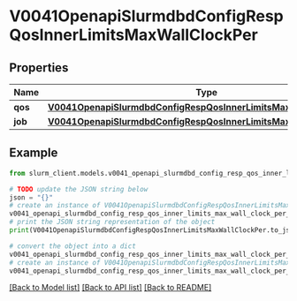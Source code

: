 # V0041OpenapiSlurmdbdConfigRespQosInnerLimitsMaxWallClockPer


## Properties

Name | Type | Description | Notes
------------ | ------------- | ------------- | -------------
**qos** | [**V0041OpenapiSlurmdbdConfigRespQosInnerLimitsMaxWallClockPerQos**](V0041OpenapiSlurmdbdConfigRespQosInnerLimitsMaxWallClockPerQos.md) |  | [optional] 
**job** | [**V0041OpenapiSlurmdbdConfigRespQosInnerLimitsMaxWallClockPerJob**](V0041OpenapiSlurmdbdConfigRespQosInnerLimitsMaxWallClockPerJob.md) |  | [optional] 

## Example

```python
from slurm_client.models.v0041_openapi_slurmdbd_config_resp_qos_inner_limits_max_wall_clock_per import V0041OpenapiSlurmdbdConfigRespQosInnerLimitsMaxWallClockPer

# TODO update the JSON string below
json = "{}"
# create an instance of V0041OpenapiSlurmdbdConfigRespQosInnerLimitsMaxWallClockPer from a JSON string
v0041_openapi_slurmdbd_config_resp_qos_inner_limits_max_wall_clock_per_instance = V0041OpenapiSlurmdbdConfigRespQosInnerLimitsMaxWallClockPer.from_json(json)
# print the JSON string representation of the object
print(V0041OpenapiSlurmdbdConfigRespQosInnerLimitsMaxWallClockPer.to_json())

# convert the object into a dict
v0041_openapi_slurmdbd_config_resp_qos_inner_limits_max_wall_clock_per_dict = v0041_openapi_slurmdbd_config_resp_qos_inner_limits_max_wall_clock_per_instance.to_dict()
# create an instance of V0041OpenapiSlurmdbdConfigRespQosInnerLimitsMaxWallClockPer from a dict
v0041_openapi_slurmdbd_config_resp_qos_inner_limits_max_wall_clock_per_from_dict = V0041OpenapiSlurmdbdConfigRespQosInnerLimitsMaxWallClockPer.from_dict(v0041_openapi_slurmdbd_config_resp_qos_inner_limits_max_wall_clock_per_dict)
```
[[Back to Model list]](../README.md#documentation-for-models) [[Back to API list]](../README.md#documentation-for-api-endpoints) [[Back to README]](../README.md)


